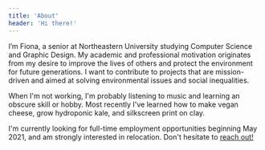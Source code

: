 ```yaml
---
title: 'About'
header: 'Hi there!'
---
```


I’m Fiona, a senior at Northeastern University studying Computer Science and Graphic Design. My academic and professional motivation originates from my desire to improve the lives of others and protect the environment for future generations. I want to contribute to projects that are mission-driven and aimed at solving environmental issues and social inequalities.

When I'm not working, I'm probably listening to music and learning an obscure skill or hobby. Most recently I've learned how to make vegan cheese, grow hydroponic kale, and silkscreen print on clay.

I'm currently looking for full-time employment opportunities beginning May 2021, and am strongly interested in relocation. Don't hesitate to [reach out!](mailto:gridley.f@northeastern.edu)
